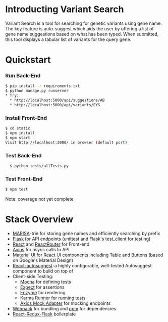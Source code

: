 # Introducting Variant Search #

Variant Search is a tool for searching for genetic variants using gene name. The key feature is auto-suggest which aids the user by offering a list of gene name suggestions based on what has been typed. When submitted, this tool displays a tabular list of variants for the query gene. 

# Quickstart #

### Run Back-End

```sh
$ pip install -r requirements.txt 
$ python manage.py runserver
* Try: 
  * http://localhost:5000/api/suggestions/AB
  * http://localhost:5000/api/variants/EYS
```

### Install Front-End
```sh
$ cd static
$ npm install
$ npm start
Visit http://localhost:3000/ in browser (default port)
```

### Test Back-End

```sh
  $ python tests/allTests.py
```

### Test Front-End 

```sh
$ npm test
```

Note: coverage not yet complete

# Stack Overview #

* [MARISA](https://github.com/pytries/marisa-trie)-trie for storing gene names and efficiently searching by prefix
* [Flask](http://flask.pocoo.org/) for API endpoints (unittest and Flask's test_client for testing)
* [React](https://facebook.github.io/react/) and [ReactRouter](https://github.com/ReactTraining/react-router) for Front-end
* [Axios](https://github.com/mzabriskie/axios) for async calls to API 
* [Material UI](http://www.material-ui.com/#/) for React UI components including Table and Buttons (based on Google's Material Design)
* [React-autosuggest](https://github.com/moroshko/react-autosuggest)-a highly configurable, well-tested Autosuggest component to build on top of
* Client-side Testing:
  * [Mocha](https://mochajs.org/) for defining tests
  * [Expect](https://github.com/mjackson/expect) for assertions
  * [Enzyme](https://github.com/airbnb/enzyme) for rendering
  * [Karma Runner](http://karma-runner.github.io/) for running tests
  * [Axios Mock Adapter](https://github.com/ctimmerm/axios-mock-adapter) for mocking endpoints
* [Webpack](https://webpack.github.io/) for bundling and [npm](https://www.npmjs.com/) for dependencies
* [React-Redux-Flask](https://github.com/dternyak/React-Redux-Flask) boilerplate
